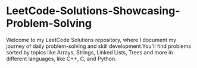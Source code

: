 # LeetCode-Solutions-Showcasing-Problem-Solving
Welcome to my LeetCode Solutions repository, where I document my journey of daily problem-solving and skill development.You'll find problems sorted by topics like Arrays, Strings, Linked Lists, Trees and more  in different languages, like C++, C, and Python.
